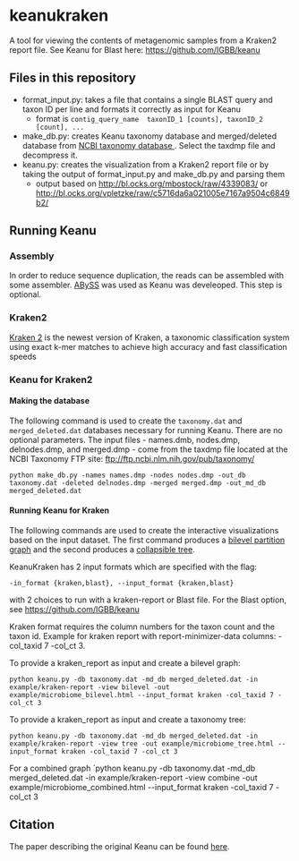 # keanukraken
A tool for viewing the contents of metagenomic samples from a Kraken2 report file. See Keanu for Blast here: https://github.com/IGBB/keanu

## Files in this repository
* format_input.py: takes a file that contains a single BLAST query and taxon ID per line and formats it correctly as input for Keanu
  * format is `contig_query_name  taxonID_1 [counts], taxonID_2 [count], ...`
* make_db.py: creates Keanu taxonomy database and merged/deleted database from [NCBI taxonomy database ](ftp://ftp.ncbi.nih.gov/pub/taxonomy). Select the taxdmp file and decompress it.
* keanu.py: creates the visualization from a Kraken2 report file or by taking the output of format_input.py and make_db.py and parsing them
  * output based on http://bl.ocks.org/mbostock/raw/4339083/ or http://bl.ocks.org/vpletzke/raw/c5716da6a021005e7167a9504c6849b2/

## Running Keanu

### Assembly

In order to reduce sequence duplication, the reads can be assembled with some assembler. [ABySS](https://github.com/bcgsc/abyss) was used as Keanu was develeoped. This step is optional.

### Kraken2

[Kraken 2](https://ccb.jhu.edu/software/kraken2/) is the newest version of Kraken, a taxonomic classification system using exact k-mer matches to achieve high accuracy and fast classification speeds

### Keanu for Kraken2

#### Making the database
The following command is used to create the `taxonomy.dat` and `merged_deleted.dat` databases necessary for running Keanu. There are no optional parameters. The input files - names.dmb, nodes.dmp, delnodes.dmp, and merged.dmp - come from the taxdmp file located at the NCBI Taxonomy FTP site: ftp://ftp.ncbi.nlm.nih.gov/pub/taxonomy/

`python make_db.py -names names.dmp -nodes nodes.dmp -out_db taxonomy.dat -deleted delnodes.dmp -merged merged.dmp -out_md_db merged_deleted.dat`

#### Running Keanu for Kraken
The following commands are used to create the interactive visualizations based on the input dataset. The first command produces a [bilevel partition graph](http://bl.ocks.org/vpletzke/raw/c5716da6a021005e7167a9504c6849b2/) and the second produces a [collapsible tree](http://bl.ocks.org/mbostock/raw/4339083/).

KeanuKraken has 2 input formats which are specified with the flag:

`-in_format {kraken,blast}, --input_format {kraken,blast}`

with 2 choices to run with a kraken-report or Blast file. For the Blast option, see https://github.com/IGBB/keanu 

Kraken format requires the column numbers for the taxon count and the taxon id. Example for kraken report with report-minimizer-data columns: -col_taxid 7 -col_ct 3.

To provide a kraken_report as input and create a bilevel graph:

`python keanu.py -db taxonomy.dat -md_db merged_deleted.dat -in example/kraken-report -view bilevel -out example/microbiome_bilevel.html --input_format kraken -col_taxid 7 -col_ct 3`

To provide a kraken_report as input and create a taxonomy tree:

`python keanu.py -db taxonomy.dat -md_db merged_deleted.dat -in example/kraken-report -view tree -out example/microbiome_tree.html --input_format kraken -col_taxid 7 -col_ct 3`

For a combined graph
`python keanu.py -db taxonomy.dat -md_db merged_deleted.dat -in example/kraken-report -view combine -out example/microbiome_combined.html --input_format kraken -col_taxid 7 -col_ct 3


## Citation

The paper describing the original Keanu can be found [here](https://bmcbioinformatics.biomedcentral.com/articles/10.1186/s12859-019-2629-4).

